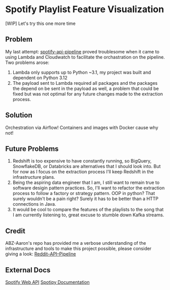 # Spotify Playlist Feature Visualization
[WIP] Let's try this one more time

## Problem
My last attempt: [spotify-api-pipeline](https://github.com/JShand18/spotify-api-pipeline) proved troublesome when it came to using Lambda and Cloudwatch to facilitate the orchastration on the pipeline.
Two problems arose: 
1) Lambda only supports up to Python ~3.1, my project was built and dependent on Python 3.12
2) The payload sent to Lambda required all packages and the packages the depend on be sent in the payload as well, a problem that could be fixed but was not optimal for any future changes made to the extraction process.

## Solution
Orchestration via Airflow! Containers and images with Docker cause why not!


## Future Problems
1) Redshift is too expensive to have constantly running, so BigQuery, SnowflakeDB, or Databricks are alternatives that I should look into. But for now as I focus on the extraction process I'll keep Redshift in the infrastructure plans.
2) Being the aspiring data engineer that I am, I still want to remain true to software desigin pattern practices. So, I'll want to refactor the extraction process to follow a factory or strategy pattern. OOP in python? That surely wouldn't be a pain right? Surely it has to be better than a HTTP connections in Java.
3) It would be cool to compare the features of the playlists to the song that I am currently listening to, great excuse to stumble down Kafka streams.




## Credit
ABZ-Aaron's repo has provided me a verbose understanding of the infrastructure and tools to make this project possible, please consider giving a look: [Reddit–API–Pipeline](https://github.com/ABZ-Aaron/Reddit-API-Pipeline/tree/master)

## External Docs
[Spotify Web API](https://developer.spotify.com/documentation/web-api)
[Spotipy Documentation](https://spotipy.readthedocs.io/en/2.22.1/#)
